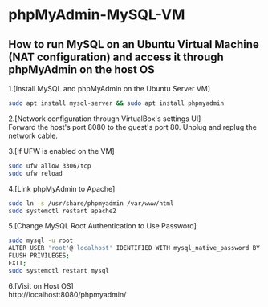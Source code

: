 # phpMyAdmin-MySQL-VM

How to run MySQL on an Ubuntu Virtual Machine (NAT configuration) and access it through phpMyAdmin on the host OS
----------------------------
1.[Install MySQL and phpMyAdmin on the Ubuntu Server VM]  
  ```bash
  sudo apt install mysql-server && sudo apt install phpmyadmin
  ```
2.[Network configuration through VirtualBox's settings UI]  
  Forward the host's port 8080 to the guest's port 80. Unplug and replug the network cable.

3.[If UFW is enabled on the VM]  
  ```bash
  sudo ufw allow 3306/tcp
  sudo ufw reload
  ```
4.[Link phpMyAdmin to Apache]  
  ```bash
  sudo ln -s /usr/share/phpmyadmin /var/www/html
  sudo systemctl restart apache2
  ```

5.[Change MySQL Root Authentication to Use Password]  
  ```bash
  sudo mysql -u root
  ALTER USER 'root'@'localhost' IDENTIFIED WITH mysql_native_password BY 'your_new_password';
  FLUSH PRIVILEGES;
  EXIT;
  sudo systemctl restart mysql
  ```

6.[Visit on Host OS]  
  http://localhost:8080/phpmyadmin/

